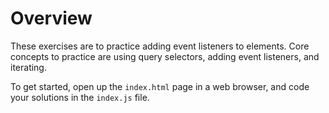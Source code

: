 # Overview

These exercises are to practice adding event listeners to elements. Core concepts to practice are using query selectors, adding event listeners, and iterating.

To get started, open up the `index.html` page in a web browser, and code your solutions in the `index.js` file.

